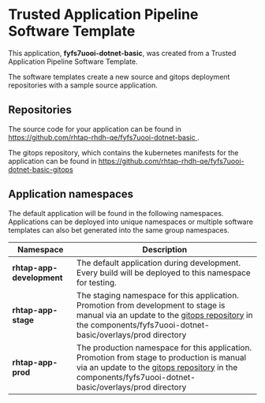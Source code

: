 # Trusted Application Pipeline Software Template

This application, **fyfs7uooi-dotnet-basic**, was created from a Trusted Application Pipeline Software Template.

The software templates create a new source and gitops deployment repositories with a sample source application. 

## Repositories

The source code for your application can be found in [https://github.com/rhtap-rhdh-qe/fyfs7uooi-dotnet-basic ](https://github.com/rhtap-rhdh-qe/fyfs7uooi-dotnet-basic ).
 
The gitops repository, which contains the kubernetes manifests for the application can be found in 
[https://github.com/rhtap-rhdh-qe/fyfs7uooi-dotnet-basic-gitops ](https://github.com/rhtap-rhdh-qe/fyfs7uooi-dotnet-basic-gitops ) 

## Application namespaces 

The default application will be found in the following namespaces. Applications can be deployed into unique namespaces or multiple software templates can also bet generated into the same group namespaces.  

|  Namespace   |  Description   |  
| -------- | -------- |   
| **rhtap-app-development** | The default application during development. Every build will be deployed to this namespace for testing. | 
| **rhtap-app-stage** | The staging namespace for this application. Promotion from development to stage is manual via an update to the [gitops repository](https://github.com/rhtap-rhdh-qe/fyfs7uooi-dotnet-basic-gitops ) in the components/fyfs7uooi-dotnet-basic/overlays/prod directory |  
| **rhtap-app-prod** | The production namespace for this application. Promotion from stage to production is manual via an update to the [gitops repository](https://github.com/rhtap-rhdh-qe/fyfs7uooi-dotnet-basic-gitops ) in the components/fyfs7uooi-dotnet-basic/overlays/prod directory | 